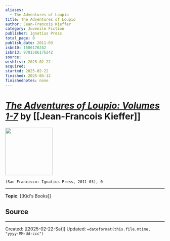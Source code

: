 ```yaml
---
aliases:
  - The Adventures of Loupio
title: The Adventures of Loupio
author: Jean-Francois Kieffer
category: Juvenile Fiction
publisher: Ignatius Press
total_page: 0
publish_date: 2011-03
isbn10: 1586176242
isbn13: 9781586176242
source: 
wishlist: 2025-02-22
acquired: 
started: 2025-02-22
finished: 2025-04-12
finishednotes: none
---
```

# *[The Adventures of Loupio: Volumes 1-7]()* by [[Jean-Francois Kieffer]]

<img src="http://books.google.com/books/content?id=BLQlKQEACAAJ&printsec=frontcover&img=1&zoom=1&source=gbs_api" width=150>

`(San Francisco: Ignatius Press, 2011-03), 0`



--- 
**Topic**: [[Kid's Books]]

**Source**
- 
 
---
Created: [[2025-02-22-Sat]]
Updated: `=dateformat(this.file.mtime, "yyyy-MM-dd-ccc")`